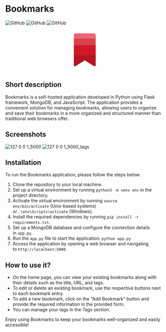# Bookmarks

![GitHub](https://img.shields.io/github/license/JarnotMaciej/bookmarks?style=flat-square) ![GitHub](https://img.shields.io/github/languages/top/JarnotMaciej/bookmarks?style=flat-square) ![GitHub](https://img.shields.io/github/languages/code-size/JarnotMaciej/bookmarks?style=flat-square) 

<p align="center">
<img width="128" height="128" src="static/images/bookmark.png"/>
</p>


## Short description

Bookmarks is a self-hosted application developed in Python using Flask framework, MongoDB, and JavaScript. The application provides a convenient solution for managing bookmarks, allowing users to organize and save their bookmarks in a more organized and structured manner than traditional web browsers offer.

## Screenshots

![127 0 0 1_5000](https://github.com/JarnotMaciej/bookmarks/assets/92025751/d1d7cab9-d85b-460e-ba08-2e3948f5b5af)
![127 0 0 1_5000_tags](https://github.com/JarnotMaciej/bookmarks/assets/92025751/d5bca379-9be1-4b14-a466-5108d721eb55)

## Installation

To run the Bookmarks application, please follow the steps below:

1. Clone the repository to your local machine.
2. Set up a virtual environment by running `python3 -m venv env` in the project directory.
3. Activate the virtual environment by running `source env/bin/activate` (Unix-based systems) or `.\env\Scripts\activate` (Windows).
4. Install the required dependencies by running `pip install -r requirements.txt`.
5. Set up a MongoDB database and configure the connection details in `app.py`.
6. Run the `app.py` file to start the application:
`python app.py`
7. Access the application by opening a web browser and navigating to `http://localhost:5000`.

## How to use it?
- On the home page, you can view your existing bookmarks along with their details such as the title, URL, and tags.
- To edit or delete an existing bookmark, use the respective buttons next to each bookmark entry.
- To add a new bookmark, click on the "Add Bookmark" button and provide the required information in the provided form.
- You can manage your tags in the Tags section.

Enjoy using Bookmarks to keep your bookmarks well-organized and easily accessible!
